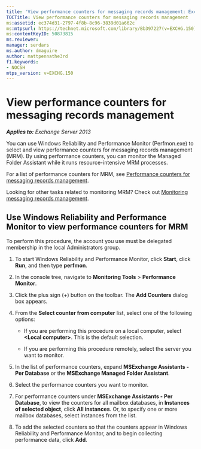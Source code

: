 ```yaml
---
title: 'View performance counters for messaging records management: Exchange 2013 Help'
TOCTitle: View performance counters for messaging records management
ms:assetid: ec374d31-2797-4f8b-8c96-3839d01a662c
ms:mtpsurl: https://technet.microsoft.com/library/Bb397227(v=EXCHG.150)
ms:contentKeyID: 50873815
ms.reviewer: 
manager: serdars
ms.author: dmaguire
author: mattpennathe3rd
f1.keywords:
- NOCSH
mtps_version: v=EXCHG.150
---
```


# View performance counters for messaging records management

_**Applies to:** Exchange Server 2013_

You can use Windows Reliability and Performance Monitor (Perfmon.exe) to select and view performance counters for messaging records management (MRM). By using performance counters, you can monitor the Managed Folder Assistant while it runs resource-intensive MRM processes.

For a list of performance counters for MRM, see [Performance counters for messaging records management](performance-counters-for-https://docs.microsoft.com/exchange/security-and-compliance/messaging-records-management/messaging-records-management).

Looking for other tasks related to monitoring MRM? Check out [Monitoring messaging records management](monitoring-https://docs.microsoft.com/exchange/security-and-compliance/messaging-records-management/messaging-records-management).

## Use Windows Reliability and Performance Monitor to view performance counters for MRM

To perform this procedure, the account you use must be delegated membership in the local Administrators group.

1. To start Windows Reliability and Performance Monitor, click **Start**, click **Run**, and then type **perfmon**.

2. In the console tree, navigate to **Monitoring Tools** \> **Performance Monitor**.

3. Click the plus sign (+) button on the toolbar. The **Add Counters** dialog box appears.

4. From the **Select counter from computer** list, select one of the following options:

      - If you are performing this procedure on a local computer, select **\<Local computer\>**. This is the default selection.

      - If you are performing this procedure remotely, select the server you want to monitor.

5. In the list of performance counters, expand **MSExchange Assistants - Per Database** or the **MSExchange Managed Folder Assistant**.

6. Select the performance counters you want to monitor.

7. For performance counters under **MSExchange Assistants - Per Database**, to view the counters for all mailbox databases, in **Instances of selected object**, click **All instances**. Or, to specify one or more mailbox databases, select instances from the list.

8. To add the selected counters so that the counters appear in Windows Reliability and Performance Monitor, and to begin collecting performance data, click **Add**.
